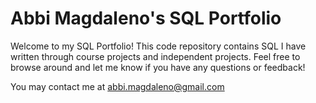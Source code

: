 # Abbi Magdaleno's SQL Portfolio

Welcome to my SQL Portfolio! This code repository contains SQL I have written through course projects and independent projects. Feel free to browse around and let me know if you have any questions or feedback! 

You may contact me at abbi.magdaleno@gmail.com

